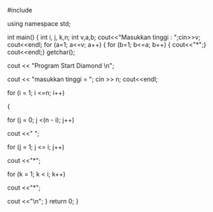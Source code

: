 #include <iostream>

using namespace std;

int main() {
int i, j, k,n;
int v,a,b;
 cout<<"Masukkan tinggi : ";cin>>v;
 cout<<endl;
 for (a=1; a<=v; a++) {
 for (b=1; b<=a; b++) {
 cout<<"*";}
 cout<<endl;}
getchar();

cout << "Program Start Diamond \n";

cout << "masukkan tinggi = "; cin >> n; cout<<endl;

for (i = 1; i <=n; i++)

{

for (j = 0; j <(n - i); j++)

cout <<" ";

for (j = 1; j <= i; j++)

 cout <<"*";

for (k = 1; k < i; k++)

cout <<"*";

cout <<"\n";
}
return 0;
}
